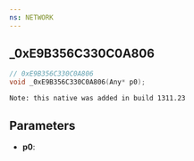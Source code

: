 ```yaml
---
ns: NETWORK
---
```

## _0xE9B356C330C0A806

```c
// 0xE9B356C330C0A806
void _0xE9B356C330C0A806(Any* p0);
```

```
Note: this native was added in build 1311.23
```

## Parameters
* **p0**:
